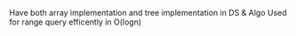 Have both array implementation and tree implementation in DS & Algo
Used for range query efficently in O(logn)